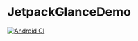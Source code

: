 # JetpackGlanceDemo
[![Android CI](https://github.com/skyridertk/JetpackGlanceDemo/actions/workflows/android.yml/badge.svg)](https://github.com/skyridertk/JetpackGlanceDemo/actions/workflows/android.yml)
